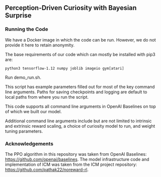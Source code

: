 ## Perception-Driven Curiosity with Bayesian Surprise

### Running the Code

We have a Docker image in which the code can be run. However, we do not provide it here to retain anonymity.

The base requirements of our code which can mostly be installed with pip3 are:

``
python3
tensorflow-1.12
numpy
joblib
imageio
gym[atari]
``

Run demo_run.sh. 

This script has example parameters filled out for most of the key command line arguments. Paths for saving checkpoints and logging are default to local paths from where you run the script.

This code supports all command line arguments in OpenAI Baselines on top of which we built our model.

Additional command line arguments include but are not limited to intrinsic and extrinsic reward scaling, a choice of curiosity model to run, and weight tuning parameters.

### Acknowledgements

The PPO algorithm in this repository was taken from OpenAI Baselines: https://github.com/openai/baselines. The model infrastructure code and implementation of ICM was taken from the ICM project repository: https://github.com/pathak22/noreward-rl.
